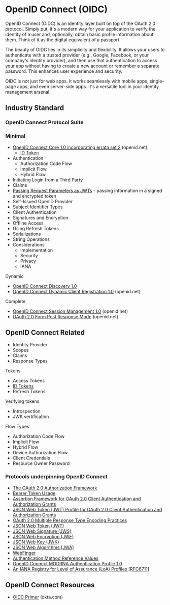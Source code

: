 
# OpenID Connect (OIDC)

OpenID Connect (OIDC) is an identity layer built on top of the OAuth 2.0 protocol. Simply put, it's a modern way for your application to verify the identity of a user and, optionally, obtain basic profile information about them. Think of it as the digital equivalent of a passport.

The beauty of OIDC lies in its simplicity and flexibility. It allows your users to authenticate with a trusted provider (e.g., Google, Facebook, or your company's identity provider), and then use that authentication to access your app without having to create a new account or remember a separate password. This enhances user experience and security.

OIDC is not just for web apps. It works seamlessly with mobile apps, single-page apps, and even server-side apps. It's a versatile tool in your identity management arsenal.

## Industry Standard

### OpenID Connect Protocol Suite

### Minimal

* [OpenID Connect Core 1.0 incorporating errata set 2](https://openid.net/specs/openid-connect-core-1_0.html) (openid.net)
  * [ID Token](id-token.md)
* Authentication
  * Authorization Code Flow
  * Implicit Flow
  * Hybrid Flow
* Initiating Login from a Third Party
* Claims
* [Passing Request Parameters as JWTs](passing-request-paramaters-as-jwt.md) - passing information in a signed and encrypted token
* Self-Issued OpenID Provider
* Subject Identifier Types
* Client Authentication
* Signatures and Encryption
* Offline Access
* Using Refresh Tokens
* Serializations
* String Operations
* Considerations
  * Implementation
  * Security
  * Privacy
  * IANA

Dynamic

* [OpenID Connect Discovery 1.0](oidc-discovery)
* [OpenID Connect Dynamic Client Registration 1.0](https://openid.net/specs/openid-connect-registration-1_0.html) (openid.net)

Complete

* [OpenID Connect Session Management 1.0](https://openid.net/specs/openid-connect-session-1_0.html) (openid.net)
* [OAuth 2.0 Form Post Response Mode](https://openid.net/specs/oauth-v2-form-post-response-mode-1_0.html) (openid.net)

## OpenID Connect Related

* Identity Provider
* Scopes
* Claims
* Response Types

Tokens

* Access Tokens
* [ID Tokens](id-token)
* Refresh Tokens

Verifying tokens

* Introspection
* JWK vertification

Flow Types

* Authorization Code Flow
* Implicit Flow
* Hybrid Flow
* Device Authorization Flow
* Client Credentials
* Resource Owner Password

### Protocols underpinning OpenID Connect

* [The OAuth 2.0 Authorization Framework](https://datatracker.ietf.org/doc/html/rfc6749)
* [Bearer Token Usage](https://datatracker.ietf.org/doc/html/rfc6750)
* [Assertion Framework for OAuth 2.0 Client Authentication and Authorization Grants](https://datatracker.ietf.org/doc/html/rfc7521)
* [JSON Web Token (JWT) Profile for OAuth 2.0 Client Authentication and Authorization Grants](https://datatracker.ietf.org/doc/html/rfc7523)
* [OAuth 2.0 Multiple Response Type Encoding Practices](https://openid.net/specs/oauth-v2-multiple-response-types-1_0.html)
* [JSON Web Token (JWT)](https://datatracker.ietf.org/doc/html/rfc7519)
* [JSON Web Signature (JWS)](https://datatracker.ietf.org/doc/html/rfc7515)
* [JSON Web Encryption (JWE)](https://datatracker.ietf.org/doc/html/rfc7516)
* [JSON Web Key (JWK)](https://datatracker.ietf.org/doc/html/rfc7517)
* [JSON Web Algorithms (JWA)](https://datatracker.ietf.org/doc/html/rfc7518)
* [WebFinger](https://datatracker.ietf.org/doc/html/rfc7033)
* [Authentication Method Reference Values](https://datatracker.ietf.org/doc/html/rfc8176)
* [OpenID Connect MODRNA Authentication Profile 1.0](https://openid.net/specs/openid-connect-modrna-authentication-1_0.html)
* [An IANA Registry for Level of Assurance (LoA) Profiles [RFC6711]](https://www.rfc-editor.org/rfc/rfc6711.txt)

## OpenID Connect Resources

* [OIDC Primer](https://developer.okta.com/blog/2017/07/25/oidc-primer-part-1) (okta.com)